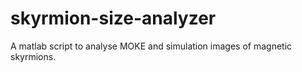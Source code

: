 # skyrmion-size-analyzer
A matlab script to analyse MOKE and simulation images of magnetic skyrmions.
